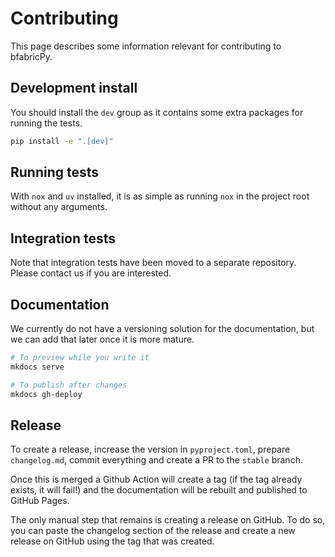 # Contributing

This page describes some information relevant for contributing to bfabricPy.

## Development install

You should install the `dev` group as it contains some extra packages for running the tests.

```bash
pip install -e ".[dev]"
```

## Running tests

With `nox` and `uv` installed, it is as simple as running `nox` in the project root without any arguments.

## Integration tests

Note that integration tests have been moved to a separate repository. Please contact us if you are interested.

## Documentation

We currently do not have a versioning solution for the documentation, but we can add that later once it is more mature.

```bash
# To preview while you write it
mkdocs serve

# To publish after changes
mkdocs gh-deploy
```

## Release

To create a release, increase the version in `pyproject.toml`, prepare `changelog.md`,
commit everything and create a PR to the `stable` branch.

Once this is merged a Github Action will create a tag (if the tag already exists, it will fail!) and the documentation
will be rebuilt and published to GitHub Pages.

The only manual step that remains is creating a release on GitHub.
To do so, you can paste the changelog section of the release and create a new release on GitHub using the tag that was created.
